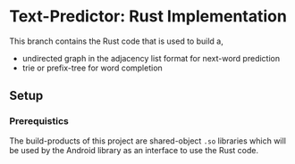 
# Text-Predictor: Rust Implementation

This branch contains the Rust code that is used to build a,

* undirected graph in the adjacency list format for next-word prediction
* trie or prefix-tree for word completion

## Setup

### Prerequistics

The build-products of this project are shared-object `.so` libraries which will be used by the Android library as an interface to use the Rust code. 